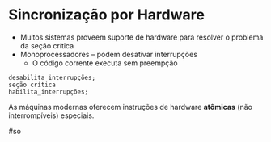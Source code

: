 
# Sincronização por Hardware

- Muitos sistemas proveem suporte de hardware para resolver o problema da seção crítica
- Monoprocessadores – podem desativar interrupções
	- O código corrente executa sem preempção

```
desabilita_interrupções;
seção crítica
habilita_interrupções;
```

As máquinas modernas oferecem instruções de hardware **atômicas** (não interrompíveis) especiais.

#so

